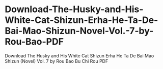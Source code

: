 # Download-The-Husky-and-His-White-Cat-Shizun-Erha-He-Ta-De-Bai-Mao-Shizun-Novel-Vol.-7-by-Rou-Bao-PDF
Download The Husky and His White Cat Shizun Erha He Ta De Bai Mao Shizun (Novel) Vol. 7 by Rou Bao Bu Chi Rou PDF
